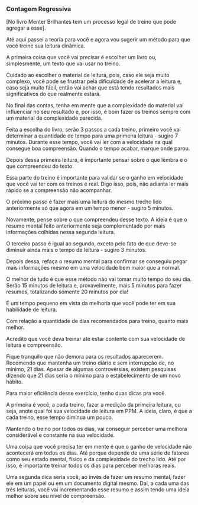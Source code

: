 ### Contagem Regressiva

[No livro Menter Brilhantes tem um processo legal de treino que pode agregar a esse].

Até aqui passei a teoria para você e agora vou sugerir um método para que você treine sua leitura dinâmica.

A primeira coisa que você vai precisar é escolher um livro ou, simplesmente, um texto que vai usar no treino. 

Cuidado ao escolher o material de leitura, pois, caso ele seja muito complexo, você pode se frustrar pela dificuldade de acelerar a leitura e, caso seja muito fácil, então vai achar que está tendo resultados mais significativos do que realmente estará.

No final das contas, tenha em mente que a complexidade do material vai influenciar no seu resultado e, por isso, é bom fazer os treinos sempre com um material de complexidade parecida.

Feita a escolha do livro, serão 3 passos a cada treino, primeiro você vai determinar a quantidade de tempo para uma primeira leitura - sugiro 7 minutos. Durante esse tempo, você vai ler com a velocidade na qual consegue boa compreensão. Quando o tempo acabar, marque onde parou.

Depois dessa primeira leitura, é importante pensar sobre o que lembra e o que compreendeu do texto.

Essa parte do treino é importante para validar se o ganho em velocidade que você vai ter com os treinos é real. Digo isso, pois, não adianta ler mais rápido se a compreensão não acompanhar.

O próximo passo é fazer mais uma leitura do mesmo trecho lido anteriormente só que agora em um tempo menor - sugiro 5 minutos.

Novamente, pense sobre o que compreendeu desse texto. A ideia é que o resumo mental feito anteriormente seja complementado por mais informações colhidas nessa segunda leitura.

O terceiro passo é igual ao segundo, exceto pelo fato de que deve-se diminuir ainda mais o tempo de leitura - sugiro 3 minutos.

Depois dessa, refaça o resumo mental para confirmar se conseguiu pegar mais informações mesmo em uma velocidade bem maior que a normal.

O melhor de tudo é que esse método não vai tomar muito tempo do seu dia. Serão 15 minutos de leitura e, provavelmente, mais 5 minutos para fazer resumos, totalizando somente 20 minutos por dia! 

É um tempo pequeno em vista da melhoria que você pode ter em sua habilidade de leitura.

Com relação a quantidade de dias recomendados para treino, quanto mais melhor.

Acredito que você deva treinar até estar contente com sua velocidade de leitura e compreensão.

Fique tranquilo que não demora para os resultados aparecerem. Recomendo que mantenha um treino diário e sem interrupção de, no mínimo, 21 dias. Apesar de algumas controvérsias, existem pesquisas dizendo que 21 dias seria o mínimo para o estabelecimento de um novo hábito.

Para maior eficiência desse exercício, tenho duas dicas pra você.

A primeira é você, a cada treino, fazer a medição da primeira leitura, ou seja, anote qual foi sua velocidade de leitura em PPM. A ideia, claro, é que a cada treino, esse tempo diminua um pouco.

Mantendo o treino por todos os dias, vai conseguir perceber uma melhora considerável e constante na sua velocidade.

Uma coisa que você precisa ter em mente é que o ganho de velocidade não acontecerá em todos os dias. Até porque depende de uma série de fatores como seu estado mental, físico e da complexidade do trecho lido. Até por isso, é importante treinar todos os dias para perceber melhoras reais.
 
Uma segunda dica seria você, ao invés de fazer um resumo mental, fazer ele em um papel ou em um documento digital mesmo. Daí, a cada uma das três leituras, você vai incrementando esse resumo e assim tendo uma ideia melhor sobre seu nível de compreensão.
